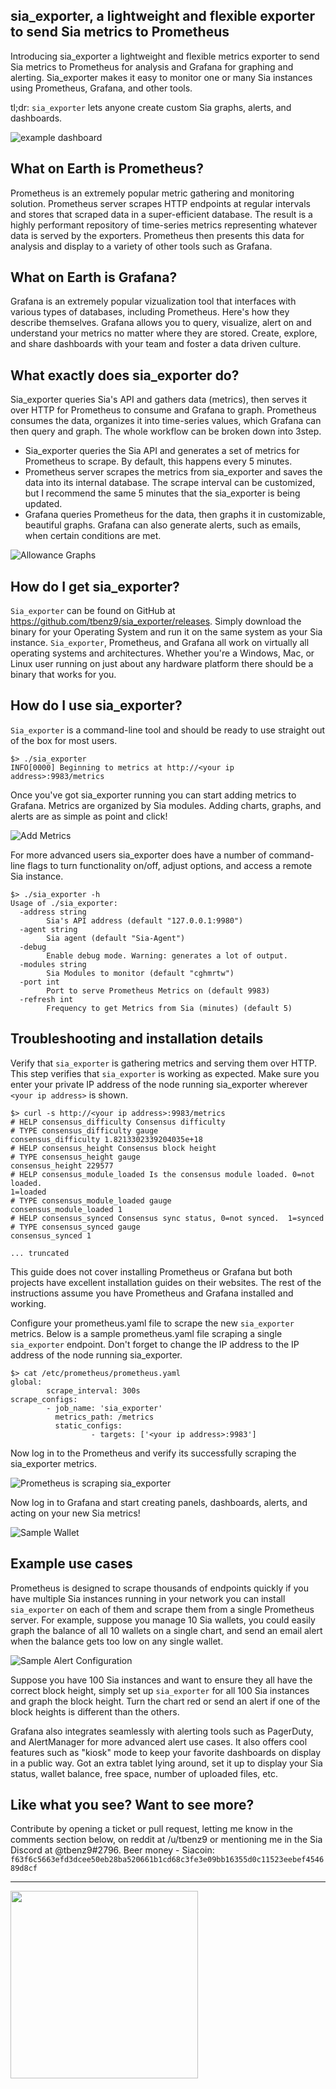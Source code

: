 ## sia_exporter, a lightweight and flexible exporter to send Sia metrics to Prometheus
Introducing sia_exporter a lightweight and flexible metrics exporter to send Sia
metrics to Prometheus for analysis and Grafana for graphing and alerting.
Sia_exporter makes it easy to monitor one or many Sia instances using
Prometheus, Grafana, and other tools.

tl;dr: `sia_exporter` lets anyone create custom Sia graphs, alerts, and
dashboards.

![example dashboard](https://i.imgur.com/xHZvj5Z.png)

## What on Earth is Prometheus?
Prometheus is an extremely popular metric gathering and monitoring solution.
Prometheus server scrapes HTTP endpoints at regular intervals and stores that
scraped data in a super-efficient database. The result is a highly performant
repository of time-series metrics representing whatever data is served by the
exporters. Prometheus then presents this data for analysis and display to a
variety of other tools such as Grafana.

## What on Earth is Grafana?
Grafana is an extremely popular vizualization tool that interfaces with various
types of databases, including Prometheus. Here's how they describe themselves.
Grafana allows you to query, visualize, alert on and understand your metrics no
matter where they are stored. Create, explore, and share dashboards with your
team and foster a data driven culture.

## What exactly does sia_exporter do?
Sia_exporter queries Sia's API and gathers data (metrics), then serves it over
HTTP for Prometheus to consume and Grafana to graph. Prometheus consumes the
data, organizes it into time-series values, which Grafana can then query and
graph. The whole workflow can be broken down into 3step.
*  Sia_exporter queries the Sia API and generates a set of metrics for
   Prometheus to scrape. By default, this happens every 5 minutes.
*  Prometheus server scrapes the metrics from sia_exporter and saves the data
   into its internal database. The scrape interval can be customized, but I
recommend the same 5 minutes that the sia_exporter is being updated.
*  Grafana queries Prometheus for the data, then graphs it in customizable,
   beautiful graphs. Grafana can also generate alerts, such as emails, when
certain conditions are met.

![Allowance Graphs](https://i.imgur.com/0x7oHQx.png)

## How do I get sia_exporter?
`Sia_exporter` can be found on GitHub at
https://github.com/tbenz9/sia_exporter/releases. Simply download the binary for
your Operating System and run it on the same system as your Sia instance.
`Sia_exporter`, Prometheus, and Grafana all work on virtually all operating
systems and architectures. Whether you're a Windows, Mac, or Linux user running
on just about any hardware platform there should be a binary that works for you.

## How do I use sia_exporter?
`Sia_exporter` is a command-line tool and should be ready to use straight out of
the box for most users.
```
$> ./sia_exporter
INFO[0000] Beginning to metrics at http://<your ip address>:9983/metrics
```
Once you've got sia_exporter running you can start adding metrics to Grafana.
Metrics are organized by Sia modules. Adding charts, graphs, and alerts are as
simple as point and click!

![Add Metrics](https://i.imgur.com/FTN3U15.png)

For more advanced users sia_exporter does have a number of command-line flags to
turn functionality on/off, adjust options, and access a remote Sia instance.
```
$> ./sia_exporter -h
Usage of ./sia_exporter:
  -address string
        Sia's API address (default "127.0.0.1:9980")
  -agent string
        Sia agent (default "Sia-Agent")
  -debug
        Enable debug mode. Warning: generates a lot of output.
  -modules string
        Sia Modules to monitor (default "cghmrtw")
  -port int
        Port to serve Prometheus Metrics on (default 9983)
  -refresh int
        Frequency to get Metrics from Sia (minutes) (default 5)
```
        
## Troubleshooting and installation details
Verify that `sia_exporter` is gathering metrics and serving them over HTTP. This
step verifies that `sia_exporter` is working as expected. Make sure you enter
your private IP address of the node running sia_exporter wherever `<your ip
address>` is shown.
```
$> curl -s http://<your ip address>:9983/metrics
# HELP consensus_difficulty Consensus difficulty
# TYPE consensus_difficulty gauge
consensus_difficulty 1.8213302339204035e+18
# HELP consensus_height Consensus block height
# TYPE consensus_height gauge
consensus_height 229577
# HELP consensus_module_loaded Is the consensus module loaded. 0=not loaded.
1=loaded
# TYPE consensus_module_loaded gauge
consensus_module_loaded 1
# HELP consensus_synced Consensus sync status, 0=not synced.  1=synced
# TYPE consensus_synced gauge
consensus_synced 1

... truncated
```

This guide does not cover installing Prometheus or Grafana but both projects
have excellent installation guides on their websites. The rest of the
instructions assume you have Prometheus and Grafana installed and working.

Configure your prometheus.yaml file to scrape the new `sia_exporter` metrics.
Below is a sample prometheus.yaml file scraping a single `sia_exporter`
endpoint. Don't forget to change the IP address to the IP address of the node
running sia_exporter.
```
$> cat /etc/prometheus/prometheus.yaml
global:
        scrape_interval: 300s
scrape_configs:
        - job_name: 'sia_exporter'
          metrics_path: /metrics
          static_configs:
                  - targets: ['<your ip address>:9983']
```
Now log in to the Prometheus and verify its successfully scraping the
sia_exporter metrics.

![Prometheus is scraping sia_exporter](https://i.imgur.com/R8MP4HF.png)

Now log in to Grafana and start creating panels, dashboards, alerts, and acting
on your new Sia metrics!

![Sample Wallet](https://i.imgur.com/hWK2UBG.png)

## Example use cases
Prometheus is designed to scrape thousands of endpoints quickly if you have
multiple Sia instances running in your network you can install `sia_exporter` on
each of them and scrape them from a single Prometheus server. For example,
suppose you manage 10 Sia wallets, you could easily graph the balance of all 10
wallets on a single chart, and send an email alert when the balance gets too low
on any single wallet.

![Sample Alert Configuration](https://i.imgur.com/xMYw1R9.png)

Suppose you have 100 Sia instances and want to ensure they all have the correct
block height, simply set up `sia_exporter` for all 100 Sia instances and graph
the block height. Turn the chart red or send an alert if one of the block
heights is different than the others.

Grafana also integrates seamlessly with alerting tools such as PagerDuty, and
AlertManager for more advanced alert use cases. It also offers cool features
such as "kiosk" mode to keep your favorite dashboards on display in a public
way. Got an extra tablet lying around, set it up to display your Sia status,
wallet balance, free space, number of uploaded files, etc.

## Like what you see? Want to see more?
Contribute by opening a ticket or pull request, letting me know in the comments
section below, on reddit at /u/tbenz9 or mentioning me in the Sia Discord at
@tbenz9#2796.
Beer money - Siacoin:
`f63f6c5663efd3dcee50eb28ba520661b1cd68c3fe3e09bb16355d0c11523eebef454689d8cf`

---

<a href="https://sia.tech"><img
src="https://files.helpdocs.io/YzA4Zq3JuM/other/1571158167508/built-with-sia-color.png"
width="300"></a>
